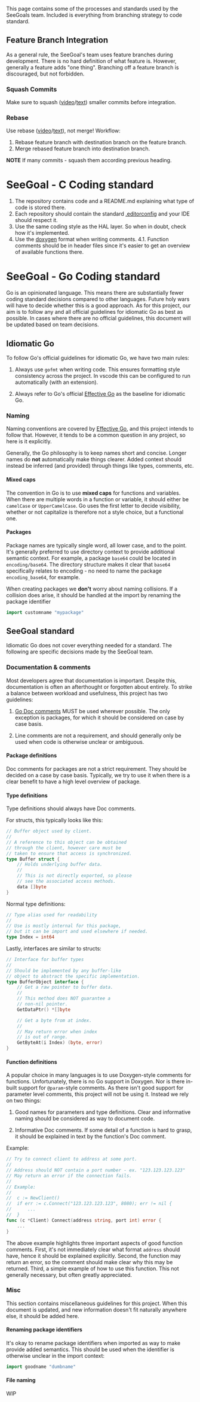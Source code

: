 This page contains some of the processes and standards used by the SeeGoals team. Included is everything from branching strategy to code standard.

## Feature Branch Integration
As a general rule, the SeeGoal's team uses feature branches during development. There is no hard definition of what feature is. However, generally a feature adds "one thing". Branching off a feature branch is discouraged, but not forbidden.

### Squash Commits
Make sure to squash ([video](https://www.youtube.com/watch?v=V5KrD7CmO4o)/[text](https://www.freecodecamp.org/news/git-squash-commits/)) smaller commits before integration.

### Rebase
Use rebase ([video](https://www.youtube.com/watch?v=f1wnYdLEpgI)/[text](https://www.freecodecamp.org/news/how-to-use-git-rebase/)), not merge! Workflow:
1. Rebase feature branch with destination branch on the feature branch.
2. Merge rebased feature branch into destination branch.

**NOTE** If many commits - squash them according previous heading.

# SeeGoal - C Coding standard
1. The repository contains code and a README.md explaining what type of code is stored there.
2. Each repository should contain the standard [.editorconfig](https://github.com/LiU-SeeGoals/basestation/blob/main/.editorconfig) and your IDE should respect it.
3. Use the same coding style as the HAL layer. So when in doubt, check how it's implemented.
4. Use the [doxygen](https://www.doxygen.nl/manual/docblocks.html) format when writing comments.
4.1. Function comments should be in header files since it's easier to get an overview of available functions there.

# SeeGoal - Go Coding standard
Go is an opinionated language. This means there are substantially fewer coding standard decisions compared to other languages. Future holy wars will have to decide whether this is a good approach. As for this project, our aim is to follow any and all official guidelines for idiomatic Go as best as possible. In cases where there are no official guidelines, this document will be updated based on team decisions.

## Idiomatic Go
To follow Go's official guidelines for idiomatic Go, we have two main rules:

1. Always use `gofmt` when writing code. This ensures formatting style consistency across the project. In vscode this can be configured to run automatically (with an extension).

1. Always refer to Go's official [Effective Go](https://go.dev/doc/effective_go) as the baseline for idiomatic Go.

### Naming
Naming conventions are covered by [Effective Go](https://go.dev/doc/effective_go), and this project intends to follow that. However, it tends to be a common question in any project, so here is it explicitly.

Generally, the Go philosophy is to keep names short and concise. Longer names do **not** automatically make things clearer. Added context should instead be inferred (and provided) through things like types, comments, etc.

#### Mixed caps
The convention in Go is to use **mixed caps** for functions and variables. When there are multiple words in a function or variable, it should either be `camelCase` or `UpperCamelCase`. Go uses the first letter to decide visibility, whether or not capitalize is therefore not a style choice, but a functional one.

#### Packages
Package names are typically single word, all lower case, and to the point. It's generally preferred to use directory context to provide additional semantic context. For example, a package `base64` could be located in `encoding/base64`. The directory structure makes it clear that `base64` specifically relates to encoding - no need to name the package `encoding_base64`, for example.

When creating packages we **don't** worry about naming collisions. If a collision does arise, it should be handled at the import by renaming the package identifier
```go
import customname "mypackage"
```

## SeeGoal standard
Idiomatic Go does not cover everything needed for a standard. The following are specific decisions made by the SeeGoal team.

### Documentation & comments
Most developers agree that documentation is important. Despite this, documentation is often an afterthought or forgotten about entirely. To strike a balance between workload and usefulness, this project has two guidelines:

1. [Go Doc comments](https://tip.golang.org/doc/comment) MUST be used wherever possible. The only exception is packages, for which it should be considered on case by case basis.

1. Line comments are not a requirement, and should generally only be used when code is otherwise unclear or ambiguous.

#### Package definitions
Doc comments for packages are not a strict requirement. They should be decided on a case by case basis. Typically, we try to use it when there is a clear benefit to have a high level overview of package.

#### Type definitions
Type definitions should always have Doc comments.

For structs, this typically looks like this:
```go
// Buffer object used by client.
//
// A reference to this object can be obtained
// through the client, however care must be
// taken to ensure that access is synchronized.
type Buffer struct {
    // Holds underlying buffer data.
    //
    // This is not directly exported, so please
    // see the associated access methods.
    data []byte
}
```

Normal type definitions:
```go
// Type alias used for readability
//
// Use is mostly internal for this package,
// but it can be import and used elsewhere if needed.
type Index = int64
```

Lastly, interfaces are similar to structs:
```go
// Interface for buffer types
//
// Should be implemented by any buffer-like
// object to abstract the specific implementation.
type BufferObject interface {
    // Get a raw pointer to buffer data.
    //
    // This method does NOT guarantee a
    // non-nil pointer.
    GetDataPtr() *[]byte

    // Get a byte from at index.
    //
    // May return error when index
    // is out of range.
    GetByteAt(i Index) (byte, error)
}
```

#### Function definitions
A popular choice in many languages is to use Doxygen-style comments for functions. Unfortunately, there is no Go support in Doxygen. Nor is there in-built support for `@param`-style comments. As there isn't good support for parameter level comments, this project will not be using it. Instead we rely on two things:

1. Good names for parameters and type definitions. Clear and informative naming should be considered as way to document code.

1. Informative Doc comments. If some detail of a function is hard to grasp, it should be explained in text by the function's Doc comment.

Example:
```go
// Try to connect client to address at some port.
//
// Address should NOT contain a port number - ex. "123.123.123.123"
// May return an error if the connection fails.
//
// Example:
//
//	c := NewClient()
//	if err := c.Connect("123.123.123.123", 8080); err != nil {
//		...
//	}
func (c *Client) Connect(address string, port int) error {
    ...
}
```
The above example highlights three important aspects of good function comments. First, it's not immediately clear what format `address` should have, hence it should be explained explicitly. Second, the function may return an error, so the comment should make clear why this may be returned. Third, a simple example of how to use this function. This not generally necessary, but often greatly appreciated.

### Misc
This section contains miscellaneous guidelines for this project. When this document is updated, and new information doesn't fit naturally anywhere else, it should be added here.

#### Renaming package identifiers
It's okay to rename package identifiers when imported as way to make provide added semantics. This should be used when the identifier is otherwise unclear in the import context:
```go
import goodname "dumbname"
```

#### File naming
WIP